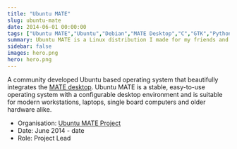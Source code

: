 ```yaml
---
title: "Ubuntu MATE"
slug: ubuntu-mate
date: 2014-06-01 00:00:00
tags: ["Ubuntu MATE","Ubuntu","Debian","MATE Desktop","C","GTK","Python","Linux","Raspberry Pi","GPD"]
summary: Ubuntu MATE is a Linux distribution I made for my friends and family
sidebar: false
images: hero.png
hero: hero.png
---
```


A community developed Ubuntu based operating system that beautifully integrates
the [MATE desktop](https://mate-desktop.org). Ubuntu MATE is a stable,
easy-to-use operating system with a configurable desktop environment and is
suitable for modern workstations, laptops, single board computers and older
hardware alike.

  - Organisation: [Ubuntu MATE Project](https://ubuntu-mate.org)
  - Date: June 2014 - date
  - Role: Project Lead
